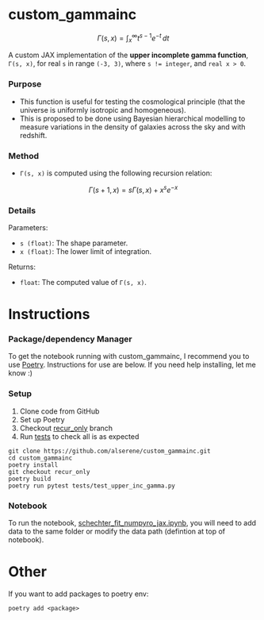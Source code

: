 # custom_gammainc

$$
\Gamma(s, x) = \int_x^\infty t^{s-1} e^{-t} \, dt
$$

A custom JAX implementation of the **upper incomplete gamma function**, <code>Γ(s, x)</code>, for real <code>s</code> in range <code>(-3, 3)</code>, where <code>s != integer</code>, and <code>real x > 0</code>.

### Purpose

- This function is useful for testing the cosmological principle (that the universe is uniformly isotropic and homogeneous).
- This is proposed to be done using Bayesian hierarchical modelling to measure variations in the density of galaxies across the sky and with redshift.

### Method

- <code>Γ(s, x)</code> is computed using the following recursion relation:

$$
\Gamma(s+1, x) = s \Gamma(s, x) + x^s e^{-x}
$$

### Details

Parameters:
 - <code>s (float)</code>: The shape parameter.
 - <code>x (float)</code>: The lower limit of integration.

Returns:
 - <code>float</code>: The computed value of <code>Γ(s, x)</code>.


# Instructions

### Package/dependency Manager
To get the notebook running with custom_gammainc, I recommend you to use [Poetry](https://python-poetry.org/). Instructions for use are below. If you need help installing, let me know :)

### Setup
1. Clone code from GitHub
2. Set up Poetry
3. Checkout [recur_only](https://github.com/alserene/custom_gammainc/tree/recur_only) branch
4. Run [tests](https://github.com/alserene/custom_gammainc/blob/recur_only/tests/test_upper_inc_gamma.py) to check all is as expected

```
git clone https://github.com/alserene/custom_gammainc.git
cd custom_gammainc
poetry install
git checkout recur_only
poetry build
poetry run pytest tests/test_upper_inc_gamma.py
```

### Notebook
To run the notebook, [schechter_fit_numpyro_jax.ipynb](https://github.com/alserene/custom_gammainc/blob/recur_only/src/gammainc/schechter_fit_numpyro_jax.ipynb), you will need to add data to the same folder or modify the data path (defintion at top of notebook).

# Other
If you want to add packages to poetry env:

<code>poetry add \<package> </code>
